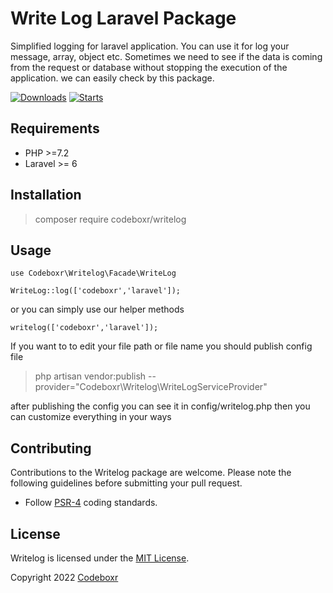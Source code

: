 # Write Log Laravel Package

Simplified logging for laravel application. You can use it for log your message, array, object etc. Sometimes we need to see if the data is coming from the request or database without stopping the execution of the application. we can easily check by this package.

[![Downloads](https://img.shields.io/packagist/dt/codeboxr/writelog)](https://packagist.org/packages/codeboxr/writelog)
[![Starts](https://img.shields.io/packagist/stars/codeboxr/writelog)](https://packagist.org/packages/codeboxr/writelog)

## Requirements

- PHP >=7.2
- Laravel >= 6

## Installation

> composer require codeboxr/writelog

## Usage

```
use Codeboxr\Writelog\Facade\WriteLog

WriteLog::log(['codeboxr','laravel']);
```

or you can simply use our helper methods

```
writelog(['codeboxr','laravel']);
```

If you want to to edit your file path or file name you should publish config file

> php artisan vendor:publish --provider="Codeboxr\Writelog\WriteLogServiceProvider"

after publishing the config you can see it in config/writelog.php then you can customize everything in your ways

## Contributing

Contributions to the Writelog package are welcome. Please note the following guidelines before submitting your pull request.

- Follow [PSR-4](http://www.php-fig.org/psr/psr-4/) coding standards.

## License

Writelog is licensed under the [MIT License](http://opensource.org/licenses/MIT).

Copyright 2022 [Codeboxr](https://codeboxr.com)
